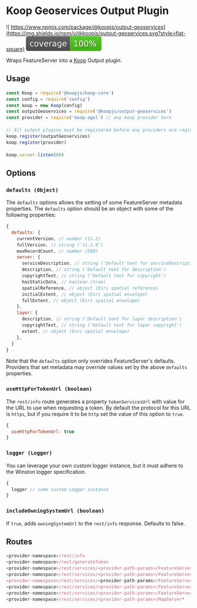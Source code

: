# Koop Geoservices Output Plugin

![ https://www.npmjs.com/package/@koopjs/output-geoservices](https://img.shields.io/npm/v/@koopjs/output-geoservices.svg?style=flat-square) ![coverage](https://raw.githubusercontent.com/koopjs/koop/master/packages/output-geoservices/coverage.svg)

Wraps FeatureServer into a [Koop](http://koopjs.github.io) Output plugin.

## Usage
```js
const Koop = require('@koopjs/koop-core')
const config = require('config')
const koop = new Koop(config)
const outputGeoservices = require('@koopjs/output-geoservices')
const provider = require('koop-agol') // any koop provider here

// All output plugins must be registered before any providers are registered
koop.register(outputGeoservices)
koop.register(provider)

koop.server.listen(80)
```

## Options

### `defaults (Object)`
The `defaults` options allows the setting of some FeatureServer metadata properties. The `defaults` option should be an object with some of the following properties:

```js
{
  defaults: {
    currentVersion, // number (11.2)
    fullVersion, // string ('11.2.0')
    maxRecordCount, // number (500)
    server: {
      serviceDescription, // string ('Default text for serviceDescription')
      description, // string ('Default text for description')
      copyrightText, // string ('Default text for copyright')
      hasStaticData, // boolean (true)
      spatialReference, // object (Esri spatial reference)
      initialExtent, // object (Esri spatial envelope)
      fullExtent, // object (Esri spatial envelope)
    },
    layer: {
      description, // string ('Default text for layer description')
      copyrightText, // string ('Default text for layer copyright')
      extent, // object (Esri spatial envelope)
    },
  }
}

```
Note that the `defaults` option only overrides FeatureServer's defaults.  Providers that set metadata may override values set by the above `defaults` properties.


### `useHttpForTokenUrl (boolean)`
The `rest/info` route generates a property `tokenServicesUrl` with value for the URL to use when requesting a token. By default the protocol for this URL is `https`, but if you require it to be `http` set the value of this option to `true`.

```js
{
  useHttpForTokenUrl: true
}
```

### `logger (Logger)`
You can leverage your own custom logger instance, but it must adhere to the Winston logger specification.

```js
{
  logger // some custom Logger instance
}
```

### `includeOwningSystemUrl (boolean)`
If `true`, adds `owningSystemUrl` to the `rest/info` response.  Defaults to false.

## Routes

```js
<provider-namespace>/rest/info
<provider-namespace>/rest/generateToken
<provider-namespace>/rest/services/<provider-path-params>/FeatureServer/:layer/:method
<provider-namespace>/rest/services/<provider-path-params>/FeatureServer/layers
<provider-namespace>/rest/services/<provider-path-params>/FeatureServer/:layer
<provider-namespace>/rest/services/<provider-path-params>/FeatureServer
<provider-namespace>/rest/services/<provider-path-params>/FeatureServer*
<provider-namespace>/rest/services/<provider-path-params>/MapServer*
```